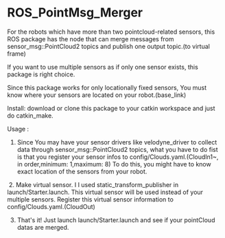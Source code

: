 # ROS_PointMsg_Merger
For the robots which have more than two pointcloud-related sensors, this ROS package has the node that can merge messages from sensor_msg::PointCloud2 topics and publish one output topic.(to virtual frame)

If you want to use multiple sensors as if only one sensor exists, this package is right choice.

Since this package works for only locationally fixed sensors, You must know where your sensors are located on your robot.(base_link)

Install: download or clone this package to your catkin workspace and just do catkin_make.


Usage :
  1. Since You may have your sensor drivers like velodyne_driver to collect data through sensor_msg::PointCloud2 topics,
  what you have to do fist is that you register your sensor infos to config/Clouds.yaml.(CloudIn1~, in order,minimum: 1,maximum: 8)
  To do this, you might have to know exact location of the sensors from your robot.
  
  2. Make virtual sensor. I I used static_transform_publisher in launch/Starter.launch. This virtual sensor will be used instead of
     your multiple sensors. Register this virtual sensor information to config/Clouds.yaml.(CloudOut)
  
  3. That's it! Just launch launch/Starter.launch and see if your pointCloud datas are merged.
  
  
